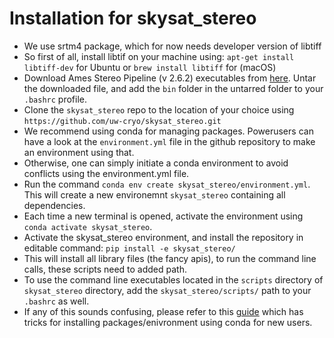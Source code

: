 # Installation for skysat_stereo

- We use srtm4 package, which for now needs developer version of libtiff
- So first of all, install libtif on your machine using: `apt-get install libtiff-dev` for Ubuntu or `brew install libtiff` for (macOS)
- Download Ames Stereo Pipeline (v 2.6.2) executables from [here](https://ti.arc.nasa.gov/tech/asr/groups/intelligent-robotics/ngt/stereo/). Untar the downloaded file, and add the `bin` folder in the untarred folder to your `.bashrc` profile.  
- Clone the `skysat_stereo` repo to the location of your choice using `https://github.com/uw-cryo/skysat_stereo.git`
- We recommend using conda for managing packages. Powerusers can have a look at the `environment.yml` file in the github repository to make an environment using that.
- Otherwise, one can simply initiate a conda environment to avoid conflicts using the environment.yml file.
- Run the command `conda env create skysat_stereo/environment.yml`. This will create a new environemnt `skysat_stereo` containing all dependencies.
- Each time a new terminal is opened, activate the environment using `conda activate skysat_stereo`.
- Activate the skysat_stereo environment, and install the repository in editable command: `pip install -e skysat_stereo/`
- This will install all library files (the fancy apis), to run the command line calls, these scripts need to added path.
- To use the command line executables located in the `scripts` directory of `skysat_stereo` directory, add the `skysat_stereo/scripts/` path to your `.bashrc` as well.
- If any of this sounds confusing, please refer to this [guide](https://github.com/dshean/demcoreg/blob/master/docs/beginners_doc.md) which has tricks for installing packages/enivronment using conda for new users.
